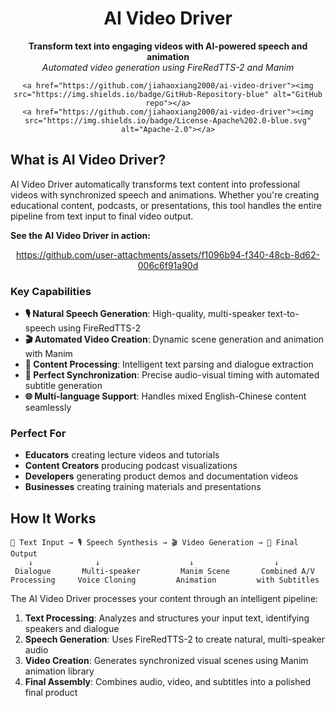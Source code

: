 <div align="center">
    <h1>AI Video Driver</h1>
    <p>
        <strong>Transform text into engaging videos with AI-powered speech and animation</strong><br>
        <em>Automated video generation using FireRedTTS-2 and Manim</em>
    </p>

    <a href="https://github.com/jiahaoxiang2000/ai-video-driver"><img src="https://img.shields.io/badge/GitHub-Repository-blue" alt="GitHub repo"></a>
    <a href="https://github.com/jiahaoxiang2000/ai-video-driver"><img src="https://img.shields.io/badge/License-Apache%202.0-blue.svg" alt="Apache-2.0"></a>
</div>

## What is AI Video Driver?

AI Video Driver automatically transforms text content into professional videos with synchronized speech and animations. Whether you're creating educational content, podcasts, or presentations, this tool handles the entire pipeline from text input to final video output.

**See the AI Video Driver in action:**
<div align="center">

<https://github.com/user-attachments/assets/f1096b94-f340-48cb-8d62-006c6f91a90d>

</div>

### Key Capabilities

- **🎙️ Natural Speech Generation**: High-quality, multi-speaker text-to-speech using FireRedTTS-2
- **🎬 Automated Video Creation**: Dynamic scene generation and animation with Manim
- **📝 Content Processing**: Intelligent text parsing and dialogue extraction
- **🎯 Perfect Synchronization**: Precise audio-visual timing with automated subtitle generation
- **🌐 Multi-language Support**: Handles mixed English-Chinese content seamlessly

### Perfect For

- **Educators** creating lecture videos and tutorials
- **Content Creators** producing podcast visualizations
- **Developers** generating product demos and documentation videos
- **Businesses** creating training materials and presentations


## How It Works

```
📝 Text Input → 🎙️ Speech Synthesis → 🎬 Video Generation → 🎯 Final Output
    ↓              ↓                    ↓                  ↓
 Dialogue       Multi-speaker         Manim Scene       Combined A/V
Processing     Voice Cloning         Animation         with Subtitles
```

The AI Video Driver processes your content through an intelligent pipeline:

1. **Text Processing**: Analyzes and structures your input text, identifying speakers and dialogue
2. **Speech Generation**: Uses FireRedTTS-2 to create natural, multi-speaker audio
3. **Video Creation**: Generates synchronized visual scenes using Manim animation library
4. **Final Assembly**: Combines audio, video, and subtitles into a polished final product
